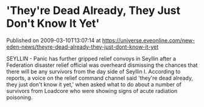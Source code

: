 # 'They're Dead Already, They Just Don't Know It Yet'
Published on 2009-03-10T13:07:14 at https://universe.eveonline.com/new-eden-news/theyre-dead-already-they-just-dont-know-it-yet

SEYLLIN - Panic has further gripped relief convoys in Seyllin after a Federation disaster relief official was overheard dismissing the chances that there will be any survivors from the day side of Seyllin I. According to reports, a voice on the relief command channel said 'they're dead already, they just don't know it yet,' when asked what to do about a number of survivors from Loadcore who were showing signs of acute radiation poisoning.
